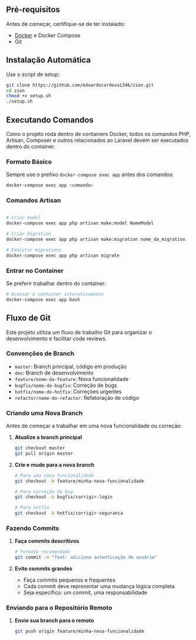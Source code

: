 ## Pré-requisitos

Antes de começar, certifique-se de ter instalado:

- [Docker](https://www.docker.com/get-started) e Docker Compose
- Git

## Instalação Automática

Use o script de setup:

```bash
git clone https://github.com/eduardocordova1346/zion.git
cd zion
chmod +x setup.sh
./setup.sh
```

## Executando Comandos

Como o projeto roda dentro de containers Docker, todos os comandos PHP, Artisan, Composer e outros relacionados ao Laravel devem ser executados dentro do container.

### Formato Básico

Sempre use o prefixo `docker-compose exec app` antes dos comandos:

```bash
docker-compose exec app <comando>
```

### Comandos Artisan

```bash

# Criar model
docker-compose exec app php artisan make:model NomeModel

# Criar migration
docker-compose exec app php artisan make:migration nome_da_migration

# Executar migrations
docker-compose exec app php artisan migrate
```

### Entrar no Container

Se preferir trabalhar dentro do container:

```bash
# Acessar o container interativamente
docker-compose exec app bash
```

## Fluxo de Git

Este projeto utiliza um fluxo de trabalho Git para organizar o desenvolvimento e facilitar code reviews.

### Convenções de Branch

- `master`: Branch principal, código em produção
- `dev`: Branch de desenvolvimento
- `feature/nome-da-feature`: Nova funcionalidade
- `bugfix/nome-do-bugfix`: Correção de bugs
- `hotfix/nome-do-hotfix`: Correções urgentes
- `refactor/nome-do-refactor`: Refatoração de código

### Criando uma Nova Branch

Antes de começar a trabalhar em uma nova funcionalidade ou correção:

1. **Atualize a branch principal**
   ```bash
   git checkout master
   git pull origin master
   ```

2. **Crie e mude para a nova branch**
   ```bash
   # Para uma nova funcionalidade
   git checkout -b feature/minha-nova-funcionalidade
   
   # Para correção de bug
   git checkout -b bugfix/corrigir-login
   
   # Para hotfix
   git checkout -b hotfix/corrigir-seguranca
   ```

### Fazendo Commits

1. **Faça commits descritivos**
   ```bash
   # Formato recomendado
   git commit -m "feat: adiciona autenticação de usuário"
   ```

2. **Evite commits grandes**
   - Faça commits pequenos e frequentes
   - Cada commit deve representar uma mudança lógica completa
   - Seja específico: um commit, uma responsabilidade

### Enviando para o Repositório Remoto

1. **Envie sua branch para o remoto**
   ```bash
   git push origin feature/minha-nova-funcionalidade
   ```
